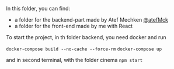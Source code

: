In this folder, you can find:
- a folder for the backend-part made by Atef Mechken [@atefMck](https://github.com/atefMck)
- a folder for the front-end made by me with React

To start the project, in th folder backend, you need docker and run

```docker-compose build --no-cache --force-rm```
```docker-compose up```

and in second terminal, with the folder cinema
```npm start```
